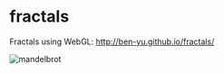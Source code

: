 fractals
========

Fractals using WebGL: http://ben-yu.github.io/fractals/

![mandelbrot](http://ben-yu.com/assets/img/fractal.gif)
